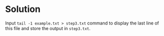 # Solution

Input `tail -1 example.txt > step3.txt` command to display the last line of this file and store the output in `step3.txt`.
